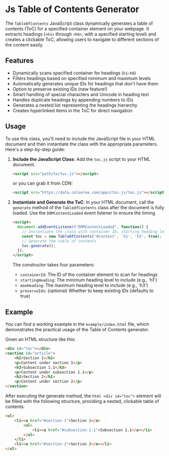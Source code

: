 # Js Table of Contents Generator

The `TableOfContents` JavaScript class dynamically generates a table of contents (ToC) for a specified container element on your webpage. It extracts headings (`<h1>` through `<h6>`, with a specified starting level) and creates a clickable ToC, allowing users to navigate to different sections of the content easily.

## Features

- Dynamically scans specified container for headings (`h1`-`h6`)
- Filters headings based on specified minimum and maximum levels
- Automatically generates unique IDs for headings that don't have them
- Option to preserve existing IDs (new feature!)
- Smart handling of special characters and Unicode in heading text
- Handles duplicate headings by appending numbers to IDs
- Generates a nested list representing the headings hierarchy
- Creates hyperlinked items in the ToC for direct navigation

## Usage

To use this class, you'll need to include the JavaScript file in your HTML document and then instantiate the class with the appropriate parameters. Here's a step-by-step guide:

1. **Include the JavaScript Class**: Add the `toc.js` script to your HTML document.

    ```html
    <script src="path/to/toc.js"></script>
    ```

    or you can grab it from CDN:

    ```html
    <script src="https://data.colouree.com/apps/toc-js/toc.js"></script>
    ```

2. **Instantiate and Generate the ToC**: In your HTML document, call the `generate` method of the `TableOfContents` class after the document is fully loaded. Use the `DOMContentLoaded` event listener to ensure the timing.

    ```html
    <script>
      document.addEventListener("DOMContentLoaded", function() {
        // Instantiate the class with container ID, starting heading level, max heading level, and preserve IDs option
        const toc = new TableOfContents('#content', 'h1', 'h3', true); // Will include h1 to h3, preserve existing IDs
        // Generate the table of contents
        toc.generate();
      });
    </script>
    ```

    The constructor takes four parameters:
    - `containerId`: The ID of the container element to scan for headings
    - `startingHeading`: The minimum heading level to include (e.g., 'h1')
    - `maxHeading`: The maximum heading level to include (e.g., 'h3')
    - `preserveIds`: (optional) Whether to keep existing IDs (defaults to true)

## Example

You can find a working example in the `example/index.html` file, which demonstrates the practical usage of the Table of Contents generator.

Given an HTML structure like this:

```html
<div id="toc"></div>
<section id="article">
    <h2>Section 1</h2>
    <p>Content under section 1</p>
    <h3>Subsection 1.1</h3>
    <p>Content under subsection 1.1</p>
    <h2>Section 2</h2>
    <p>Content under section 2</p>
</section>
```

After executing the generate method, the ```html <div id="toc">``` element will be filled with the following structure, providing a nested, clickable table of contents:

```html
<ul>
    <li><a href="#section-1">Section 1</a>
        <ul>
            <li><a href="#subsection-1-1">Subsection 1.1</a></li>
        </ul>
    </li>
    <li><a href="#section-2">Section 2</a></li>
</ul>
```